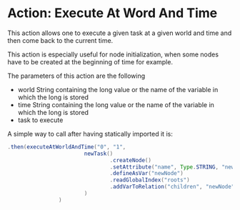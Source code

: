 # Action: Execute At Word And Time

This action allows one to execute a given task at a given world and time and then come back to the current time.

This action is especially useful for node initialization, when some nodes have to be created at the beginning of time for example.

The parameters of this action are the following

* world String containing the long value or the name of the variable in which the long is stored
* time String containing the long value or the name of the variable in which the long is stored
* task to execute

A simple way to call after having statically imported it is:

``` java
.then(executeAtWorldAndTime("0", "1",
                        newTask()
                                .createNode()
                                .setAttribute("name", Type.STRING, "newNode")
                                .defineAsVar("newNode")
                                .readGlobalIndex("roots")
                                .addVarToRelation("children", "newNode")
                        )
                )
```